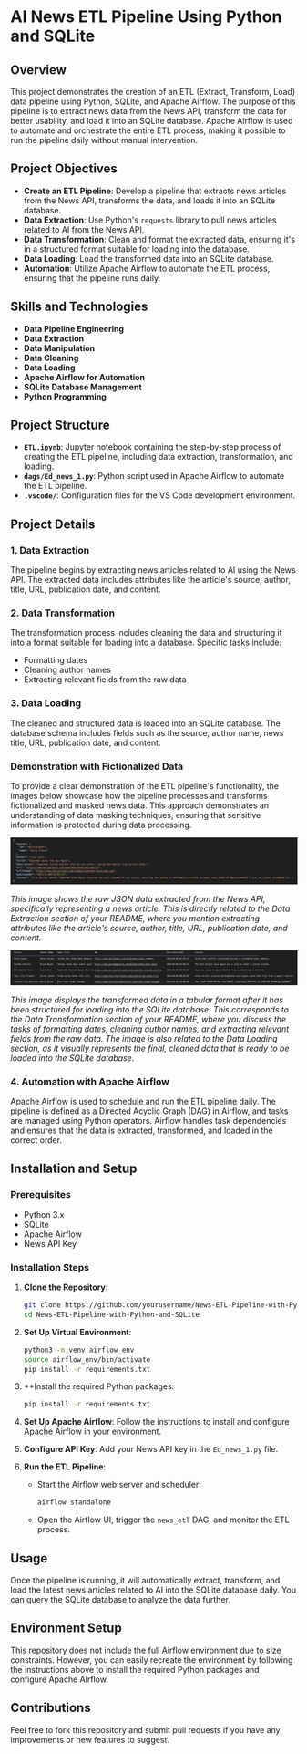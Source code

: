 # AI News ETL Pipeline Using Python and SQLite

## Overview

This project demonstrates the creation of an ETL (Extract, Transform, Load) data pipeline using Python, SQLite, and Apache Airflow. The purpose of this pipeline is to extract news data from the News API, transform the data for better usability, and load it into an SQLite database. Apache Airflow is used to automate and orchestrate the entire ETL process, making it possible to run the pipeline daily without manual intervention.

## Project Objectives

- **Create an ETL Pipeline**: Develop a pipeline that extracts news articles from the News API, transforms the data, and loads it into an SQLite database.
- **Data Extraction**: Use Python's `requests` library to pull news articles related to AI from the News API.
- **Data Transformation**: Clean and format the extracted data, ensuring it's in a structured format suitable for loading into the database.
- **Data Loading**: Load the transformed data into an SQLite database.
- **Automation**: Utilize Apache Airflow to automate the ETL process, ensuring that the pipeline runs daily.

## Skills and Technologies

- **Data Pipeline Engineering**
- **Data Extraction**
- **Data Manipulation**
- **Data Cleaning**
- **Data Loading**
- **Apache Airflow for Automation**
- **SQLite Database Management**
- **Python Programming**

## Project Structure

- **`ETL.ipynb`**: Jupyter notebook containing the step-by-step process of creating the ETL pipeline, including data extraction, transformation, and loading.
- **`dags/Ed_news_1.py`**: Python script used in Apache Airflow to automate the ETL pipeline.
- **`.vscode/`**: Configuration files for the VS Code development environment.

## Project Details

### 1. Data Extraction

The pipeline begins by extracting news articles related to AI using the News API. The extracted data includes attributes like the article's source, author, title, URL, publication date, and content.

### 2. Data Transformation

The transformation process includes cleaning the data and structuring it into a format suitable for loading into a database. Specific tasks include:

- Formatting dates
- Cleaning author names
- Extracting relevant fields from the raw data

### 3. Data Loading

The cleaned and structured data is loaded into an SQLite database. The database schema includes fields such as the source, author name, news title, URL, publication date, and content.

### Demonstration with Fictionalized Data

To provide a clear demonstration of the ETL pipeline's functionality, the images below showcase how the pipeline processes and transforms fictionalized and masked news data. This approach demonstrates an understanding of data masking techniques, ensuring that sensitive information is protected during data processing.

![JSON Structure for Article](https://github.com/NikkaLuna/AI-News-ETL-Pipeline-with-Airflow/blob/main/JSON%20Structure%20for%20Article.png)

*This image shows the raw JSON data extracted from the News API, specifically representing a news article. This is directly related to the Data Extraction section of your README, where you mention extracting attributes like the article's source, author, title, URL, publication date, and content.*

![Tabular Representation of Data](https://github.com/NikkaLuna/AI-News-ETL-Pipeline-with-Airflow/blob/main/Tabular%20Representation%20of%20Data.png)

*This image displays the transformed data in a tabular format after it has been structured for loading into the SQLite database. This corresponds to the Data Transformation section of your README, where you discuss the tasks of formatting dates, cleaning author names, and extracting relevant fields from the raw data. The image is also related to the Data Loading section, as it visually represents the final, cleaned data that is ready to be loaded into the SQLite database.*

### 4. Automation with Apache Airflow

Apache Airflow is used to schedule and run the ETL pipeline daily. The pipeline is defined as a Directed Acyclic Graph (DAG) in Airflow, and tasks are managed using Python operators. Airflow handles task dependencies and ensures that the data is extracted, transformed, and loaded in the correct order.

## Installation and Setup

### Prerequisites

- Python 3.x
- SQLite
- Apache Airflow
- News API Key

### Installation Steps

1. **Clone the Repository**:
    ```bash
    git clone https://github.com/yourusername/News-ETL-Pipeline-with-Python-and-SQLite.git
    cd News-ETL-Pipeline-with-Python-and-SQLite
    ```

2. **Set Up Virtual Environment**:
    ```bash
    python3 -m venv airflow_env
    source airflow_env/bin/activate
    pip install -r requirements.txt
    ```

3. **Install the required Python packages:
    ```bash
    pip install -r requirements.txt

4. **Set Up Apache Airflow**:
    Follow the instructions to install and configure Apache Airflow in your environment.

5. **Configure API Key**:
    Add your News API key in the `Ed_news_1.py` file.

6. **Run the ETL Pipeline**:
    - Start the Airflow web server and scheduler:
      ```bash
      airflow standalone
      ```
    - Open the Airflow UI, trigger the `news_etl` DAG, and monitor the ETL process.

## Usage

Once the pipeline is running, it will automatically extract, transform, and load the latest news articles related to AI into the SQLite database daily. You can query the SQLite database to analyze the data further.

## Environment Setup

This repository does not include the full Airflow environment due to size constraints. However, you can easily recreate the environment by following the instructions above to install the required Python packages and configure Apache Airflow.

## Contributions

Feel free to fork this repository and submit pull requests if you have any improvements or new features to suggest.
